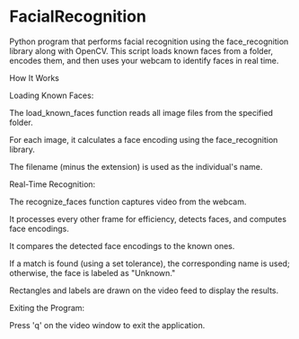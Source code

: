 # FacialRecognition
Python program that performs facial recognition using the face_recognition library along with OpenCV. This script loads known faces from a folder, encodes them, and then uses your webcam to identify faces in real time.


How It Works

Loading Known Faces:

The load_known_faces function reads all image files from the specified folder.

For each image, it calculates a face encoding using the face_recognition library.

The filename (minus the extension) is used as the individual's name.

Real-Time Recognition:

The recognize_faces function captures video from the webcam.

It processes every other frame for efficiency, detects faces, and computes face encodings.

It compares the detected face encodings to the known ones.

If a match is found (using a set tolerance), the corresponding name is used; otherwise, the face is labeled as "Unknown."

Rectangles and labels are drawn on the video feed to display the results.

Exiting the Program:

Press 'q' on the video window to exit the application.
